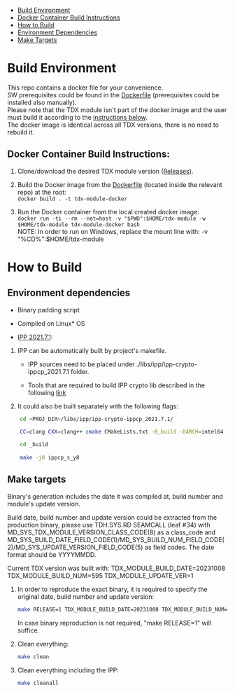 <!--******************************************************************************
* Copyright (C) 2023 Intel Corporation                                        
*                                                                             
* Permission is hereby granted, free of charge, to any person obtaining a copy
* of this software and associated documentation files (the "Software"),       
* to deal in the Software without restriction, including without limitation   
* the rights to use, copy, modify, merge, publish, distribute, sublicense,    
* and/or sell copies of the Software, and to permit persons to whom           
* the Software is furnished to do so, subject to the following conditions:    
*                                                                             
* The above copyright notice and this permission notice shall be included     
* in all copies or substantial portions of the Software.                      
*                                                                             
* THE SOFTWARE IS PROVIDED "AS IS", WITHOUT WARRANTY OF ANY KIND, EXPRESS     
* OR IMPLIED, INCLUDING BUT NOT LIMITED TO THE WARRANTIES OF MERCHANTABILITY, 
* FITNESS FOR A PARTICULAR PURPOSE AND NONINFRINGEMENT.  IN NO EVENT SHALL    
* THE AUTHORS OR COPYRIGHT HOLDERS BE LIABLE FOR ANY CLAIM, DAMAGES           
* OR OTHER LIABILITY, WHETHER IN AN ACTION OF CONTRACT, TORT OR OTHERWISE,    
* ARISING FROM, OUT OF OR IN CONNECTION WITH THE SOFTWARE OR THE USE          
* OR OTHER DEALINGS IN THE SOFTWARE.                                          
*                                                                             
* SPDX-License-Identifier: MIT
******************************************************************************/-->

- [Build Environment](#build-environment)
- [Docker Container Build Instructions](#docker-container-build-instructions)
- [How to Build](#how-to-build)
- [Environment Dependencies](#environment-dependencies)
- [Make Targets](#make-targets)

# Build Environment

This repo contains a docker file for your convenience.  
SW prerequisites could be found in the [Dockerfile](Dockerfile) (prerequisites could be installed also manually).  
Please note that the TDX module isn't part of the docker image and the user must build it according to the [instructions below](#how-to-build).  
The docker image is identical across all TDX versions, there is no need to rebuild it.

## Docker Container Build Instructions:

1. Clone/download the desired TDX module version ([Releases](https://github.com/intel/tdx-module/releases)).  
2. Build the Docker image from the [Dockerfile](Dockerfile) (located inside the relevant repo) at the root:  
```docker build . -t tdx-module-docker```

3. Run the Docker container from the local created docker image:  
```docker run -ti --rm --net=host -v "$PWD":$HOME/tdx-module -w $HOME/tdx-module tdx-module-docker bash```  
NOTE: In order to run on Windows, replace the mount line with: -v "%CD%":$HOME/tdx-module


# How to Build
## Environment dependencies

-	Binary padding script

-   Compiled on Linux* OS

-	[IPP 2021.7.1](https://github.com/intel/ipp-crypto/releases/tag/ippcp_2021.7.1):

1) IPP can be automatically built by project's makefile.

    - IPP sources need to be placed under ./libs/ipp/ipp-crypto-ippcp_2021.7.1 folder.

    - Tools that are required to build IPP crypto lib described in the following [link](https://github.com/intel/ipp-crypto/blob/ippcp_2021.7.1/BUILD.md)

2) It could also be built separately with the following flags:

```bash
	cd <PROJ_DIR>/libs/ipp/ipp-crypto-ippcp_2021.7.1/

	CC=clang CXX=clang++ cmake CMakeLists.txt -B_build -DARCH=intel64 -DMERGED_BLD:BOOL=off -DPLATFORM_LIST="y8" -DIPPCP_CUSTOM_BUILD="IPPCP_AES_ON;IPPCP_CLMUL_ON;IPPCP_VAES_ON;IPPCP_VCLMUL_ON";
	
	cd _build
	
	make -j8 ippcp_s_y8
```


## Make targets
Binary's generation includes the date it was compiled at, build number and module's update version.  

Build date, build number and update version could be extracted from the production binary, please use TDH.SYS.RD SEAMCALL (leaf #34) with MD_SYS_TDX_MODULE_VERSION_CLASS_CODE(8) as a class_code and MD_SYS_BUILD_DATE_FIELD_CODE(1)/MD_SYS_BUILD_NUM_FIELD_CODE(2)/MD_SYS_UPDATE_VERSION_FIELD_CODE(5) as field codes. The date format should be YYYYMMDD.  

Current TDX version was built with: TDX_MODULE_BUILD_DATE=20231008 TDX_MODULE_BUILD_NUM=595 TDX_MODULE_UPDATE_VER=1  

1) In order to reproduce the exact binary, it is required to specify the original date, build number and update version:

	```bash
	make RELEASE=1 TDX_MODULE_BUILD_DATE=20231008 TDX_MODULE_BUILD_NUM=595 TDX_MODULE_UPDATE_VER=1
	```

	In case binary reproduction is not required, "make RELEASE=1" will suffice.

2) Clean everything:

	```bash
	make clean
	```

3) Clean everything including the IPP:

	```bash
	make cleanall
	```

